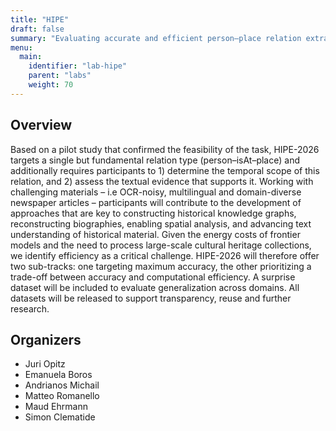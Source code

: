 ```yaml
---
title: "HIPE"
draft: false
summary: "Evaluating accurate and efficient person–place relation extraction from multilingual historical texts"
menu:
  main:
    identifier: "lab-hipe"
    parent: "labs"
    weight: 70
---
```


## Overview

Based on a pilot study that confirmed the feasibility of the task, HIPE-2026 targets a single but fundamental relation type (person–isAt–place) and additionally requires participants to 1) determine the temporal scope of this relation, and 2) assess the textual evidence that supports it. Working with challenging materials – i.e OCR-noisy, multilingual and domain-diverse newspaper articles – participants will contribute to the development of approaches that are key to constructing historical knowledge graphs, reconstructing biographies, enabling spatial analysis, and advancing text understanding of historical material. Given the energy costs of frontier models and the need to process large-scale cultural heritage collections, we identify efficiency as a critical challenge. HIPE-2026 will therefore offer two sub-tracks: one targeting maximum accuracy, the other prioritizing a trade-off between accuracy and computational efficiency. A surprise dataset will be included to evaluate generalization across domains. All datasets will be released to support transparency, reuse and further research. 

## Organizers

- Juri Opitz
- Emanuela Boros
- Andrianos Michail
- Matteo Romanello
- Maud Ehrmann 
- Simon Clematide   
